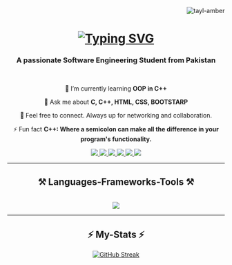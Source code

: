 <p align="right"> <img src="https://komarev.com/ghpvc/?username=tayl-amber&label=Profile%20views&color=0e75b6&style=flat" alt="tayl-amber" /> </p>


<h1 align="center">
   <a href="https://git.io/typing-svg"><img src="https://readme-typing-svg.herokuapp.com?font=Times&size=35&duration=4966&pause=1000&color=F4ECF7&center=true&vCenter=true&random=false&width=435&lines=Hey+There!%F0%9F%91%8B;+I'm+Tayal+Amber!" alt="Typing SVG" /></a>
</h1>
<h3 align="center">A passionate Software Engineering Student from Pakistan</h3>

<br/>

<div align="center">
   

  🌱 I’m currently learning **OOP in C++**

   💬 Ask me about **C, C++, HTML, CSS, BOOTSTARP**
  
 🤍  Feel free to connect. Always up for networking and collaboration.
  
 ⚡ Fun fact **C++: Where a semicolon can make all the difference in your program's functionality.**

 </div>
 
<div align="center"> 
  <a href="mailto:taylamber352@gmail.com">
    <img src="https://img.shields.io/badge/Gmail-333333?style=for-the-badge&logo=gmail&logoColor=red" />
  </a>
  <a href="https://www.linkedin.com/in/taylamber" target="_blank">
    <img src="https://img.shields.io/badge/LinkedIn-0077B5?style=for-the-badge&logo=linkedin&logoColor=white" target="_blank" />
  </a>

 <a href="https://www.leetcode.com/Tayl_Amber" target="_blank">
    <img src="https://img.shields.io/badge/Leetcode-333333?style=for-the-badge&logo=leetcode&logoColor=yellow" target="_blank" />
  </a>
  
   <a href="https://www.kaggle.com/tayalamber" target="_blank">
     <img src="https://img.shields.io/badge/kaggle-1DA1F2?style=for-the-badge&logo=kaggle&logoColor=white" target="_blank" />
   </a>
    
   <a href="https://www.hackerrank.com/taylamber352" target="_blank">
    <img src="https://img.shields.io/badge/HackerRank-121927?style=for-the-badge&logo=hackerrank&logoColor=white,green" target="_blank" />
  </a>
  <a href="https://discordapp.com/users/1182983931625222156" target="_blank">
     <img src="https://img.shields.io/badge/Discord-7289D7?style=for-the-badge&logo=Discord&logoColor=white" target="_blank" /> 
  </a>
</div>

 <hr/>
<h2 align="center">⚒️ Languages-Frameworks-Tools ⚒️</h2>
<br/>
<div align="center">
    <img src="https://skillicons.dev/icons?i=c,cpp,vscode,github,git,html,css,bootstrap,qt" />
</div>
<hr>
<h2 align="center" font-size="60px">⚡ My-Stats ⚡</h2>
<div align="center">
<a href="https://git.io/streak-stats"><img src="https://github-readme-streak-stats.herokuapp.com?user=Tayl-Amber&theme=highcontrast" alt="GitHub Streak" /></a>
  <!--  <p><img  src="https://github-readme-stats.vercel.app/api/top-langs?username=tayl-amber&show_icons=true&locale=en&layout=compact&theme=highcontrast" alt="tayl-amber" /></p>  -->
<!--  <a href="https://leetcode.com/Tayl_Amber/"><img width="40%" height="400px" src="https://leetcode.card.workers.dev/Tayl_Amber?theme=dark&font=baloo&extension=null&border=2&border_radius=8"></a> -->
</div>
<!--  <p>&nbsp;<img align="center" src="https://github-readme-stats.vercel.app/api?username=tayl-amber&show_icons=true&locale=en" alt="tayl-amber" /></p>

